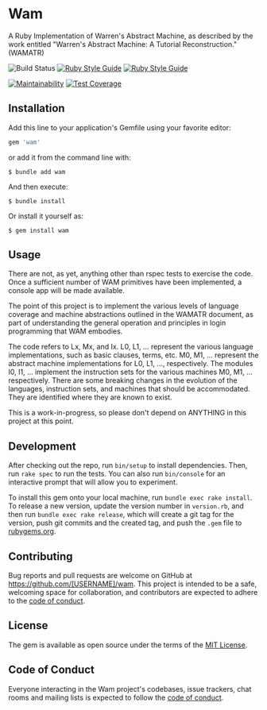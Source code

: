 # Wam

A Ruby Implementation of Warren's Abstract Machine, as described by the work entitled "Warren's Abstract Machine: A Tutorial Reconstruction." (WAMATR)


![Build Status](https://github.com/raels/wam/actions/workflows/main.yml/badge.svg)  [![Ruby Style Guide](https://img.shields.io/badge/code_style-rubocop-brightgreen.svg)](https://github.com/rubocop/rubocop)  [![Ruby Style Guide](https://img.shields.io/badge/code_style-community-brightgreen.svg)](https://rubystyle.guide)


[![Maintainability](https://api.codeclimate.com/v1/badges/05e5706985362b311221/maintainability)](https://codeclimate.com/github/raels/wam/maintainability)  [![Test Coverage](https://api.codeclimate.com/v1/badges/05e5706985362b311221/test_coverage)](https://codeclimate.com/github/raels/wam/test_coverage)
## Installation

Add this line to your application's Gemfile using your favorite editor:

```ruby
gem 'wam'
```

or add it from the command line with:

    $ bundle add wam

And then execute:

    $ bundle install

Or install it yourself as:

    $ gem install wam

## Usage

There are not, as yet, anything other than rspec tests to exercise the code.  Once a sufficient number of WAM primitives have been implemented, a console app will be made available.

The point of this project is to implement the various levels of language coverage and machine abstractions outlined in the WAMATR document, as part of understanding the general operation and principles in login programming that WAM embodies.

The code refers to Lx, Mx, and Ix.  L0, L1, ... represent the various language implementations, such as basic clauses, terms, etc.  M0, M1, ... represent the abstract machine implementations for L0, L1, ..., respectively.  The modules I0, I1, ... implement the instruction sets for the various machines M0, M1, ... respectively.  There are some breaking changes in the evolution of the languages, instruction sets, and machines that should be accommodated.  They are identified where they are known to exist.

This is a work-in-progress, so please don't depend on ANYTHING in this project at this point.

## Development

After checking out the repo, run `bin/setup` to install dependencies. Then, run `rake spec` to run the tests. You can also run `bin/console` for an interactive prompt that will allow you to experiment.

To install this gem onto your local machine, run `bundle exec rake install`. To release a new version, update the version number in `version.rb`, and then run `bundle exec rake release`, which will create a git tag for the version, push git commits and the created tag, and push the `.gem` file to [rubygems.org](https://rubygems.org).

## Contributing

Bug reports and pull requests are welcome on GitHub at https://github.com/[USERNAME]/wam. This project is intended to be a safe, welcoming space for collaboration, and contributors are expected to adhere to the [code of conduct](https://github.com/[USERNAME]/wam/blob/master/CODE_OF_CONDUCT.md).

## License

The gem is available as open source under the terms of the [MIT License](https://opensource.org/licenses/MIT).

## Code of Conduct

Everyone interacting in the Wam project's codebases, issue trackers, chat rooms and mailing lists is expected to follow the [code of conduct](https://github.com/[USERNAME]/wam/blob/master/CODE_OF_CONDUCT.md).

